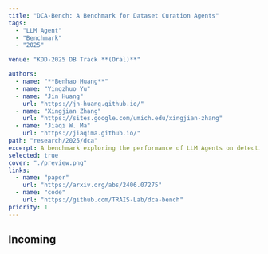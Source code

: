 ```yaml
---
title: "DCA-Bench: A Benchmark for Dataset Curation Agents"
tags:
  - "LLM Agent"
  - "Benchmark"
  - "2025"

venue: "KDD-2025 DB Track **(Oral)**"

authors:
  - name: "**Benhao Huang**"
  - name: "Yingzhuo Yu"
  - name: "Jin Huang"
    url: "https://jn-huang.github.io/"
  - name: "Xingjian Zhang"
    url: "https://sites.google.com/umich.edu/xingjian-zhang"
  - name: "Jiaqi W. Ma"
    url: "https://jiaqima.github.io/"
path: "research/2025/dca"
excerpt: A benchmark exploring the performance of LLM Agents on detecting issues in datasets hosted on popular platforms.
selected: true
cover: "./preview.png"
links:
  - name: "paper"
    url: "https://arxiv.org/abs/2406.07275"
  - name: "code"
    url: "https://github.com/TRAIS-Lab/dca-bench"
priority: 1
---
```


## Incoming

```

```
